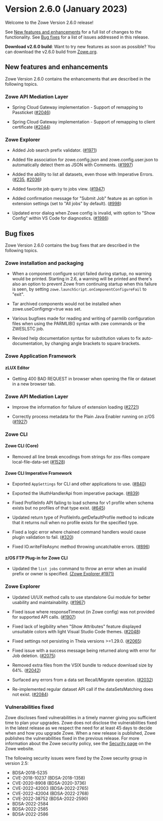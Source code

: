 # Version 2.6.0 (January 2023)

Welcome to the Zowe Version 2.6.0 release!

See [New features and enhancements](#new-features-and-enhancements) for a full list of changes to the functionality. See [Bug fixes](#bug-fixes) for a list of issues addressed in this release.

**Download v2.6.0 build**: Want to try new features as soon as possible? You can download the v2.6.0 build from [Zowe.org](https://www.zowe.org/download.html).

## New features and enhancements

Zowe Version 2.6.0 contains the enhancements that are described in the following topics.

### Zowe API Mediation Layer

* Spring Cloud Gateway implementation - Support of remapping to Passticket ([#2046](https://github.com/zowe/api-layer/issues/2046))

* Spring Cloud Gateway implementation - Support of remapping to client certificate ([#2044](https://github.com/zowe/api-layer/issues/2044))

### Zowe Explorer

- Added Job search prefix validator. ([#1971](https://github.com/zowe/zowe-explorer-vscode/issues/1971))

- Added file association for zowe.config.json and zowe.config.user.json to automatically detect them as JSON with Comments. ([#1997](https://github.com/zowe/zowe-explorer-vscode/issues/1997))

- Added the ability to list all datasets, even those with Imperative Errors. ([#235](https://github.com/zowe/zowe-explorer-vscode/issues/235), [#2036](https://github.com/zowe/zowe-explorer-vscode/issues/2036))

- Added favorite job query to jobs view. ([#1947](https://github.com/zowe/zowe-explorer-vscode/issues/1947))

- Added confirmation message for "Submit Job" feature as an option in extension settings (set to "All jobs" by default). ([#998](https://github.com/zowe/zowe-explorer-vscode/issues/998))

- Updated error dialog when Zowe config is invalid, with option to "Show Config" within VS Code for diagnostics. ([#1986](https://github.com/zowe/zowe-explorer-vscode/issues/1986))

## Bug fixes

Zowe Version 2.6.0 contains the bug fixes that are described in the following topics.

### Zowe installation and packaging

- When a component configure script failed during startup, no warning would be printed. Starting in 2.6, a warning will be printed and there's also an option to prevent Zowe from continuing startup when this failure is seen, by setting `zowe.launchScript.onComponentConfigureFail` to "exit".

- Tar archived components would not be installed when zowe.useConfigmgr=true was set.

- Various bugfixes made for reading and writing of parmlib configuration files when using the PARMLIB() syntax with zwe commands or the ZWESLSTC job.

- Revised help documentation syntax for substitution values to fix auto-documentation, by changing angle brackets to square brackets.

### Zowe Application Framework

#### zLUX Editor

- Getting 400 BAD REQUEST in browser when opening the file or dataset in a new browser tab.

### Zowe API Mediation Layer

* Improve the information for failure of extension loading ([#2721](https://github.com/zowe/api-layer/pull/2721)) 

* Correctly process metadata for the Plain Java Enabler running on z/OS ([#1927](https://github.com/zowe/api-layer/issues/1927))
### Zowe CLI

#### Zowe CLI (Core)

- Removed all line break encodings from strings for zos-files compare local-file-data-set ([#1528](https://github.com/zowe/zowe-cli/issues/1528))

#### Zowe CLI Imperative Framework

- Exported `AppSettings` for CLI and other applications to use. ([#840](https://github.com/zowe/imperative/issues/840))

- Exported the IAuthHandlerApi from imperative package. ([#839](https://github.com/zowe/imperative/issues/839))

- Fixed ProfileInfo API failing to load schema for v1 profile when schema exists but no profiles of that type exist. ([#645](https://github.com/zowe/imperative/issues/645))

- Updated return type of ProfileInfo.getDefaultProfile method to indicate that it returns null when no profile exists for the specified type.

- Fixed a logic error where chained command handlers would cause plugin validation to fail. ([#320](https://github.com/zowe/imperative/issues/320))

- Fixed IO.writeFileAsync method throwing uncatchable errors. ([#896](https://github.com/zowe/imperative/issues/896))

#### z/OS FTP Plug-in for Zowe CLI

- Updated the `list jobs` command to throw an error when an invalid prefix or owner is specified. [(Zowe Explorer #1971)](https://github.com/zowe/zowe-explorer-vscode/issues/1971)

### Zowe Explorer

- Updated UI/UX method calls to use standalone Gui module for better usability and maintainability. ([#1967](https://github.com/zowe/zowe-explorer-vscode/issues/1967))

- Fixed issue where responseTimeout (in Zowe config) was not provided for supported API calls. ([#1907](https://github.com/zowe/zowe-explorer-vscode/issues/1907))

- Fixed lack of legibility when "Show Attributes" feature displayed unsuitable colors with light Visual Studio Code themes. ([#2048](https://github.com/zowe/zowe-explorer-vscode/issues/2048))

- Fixed settings not persisting in Theia versions >=1.29.0. ([#2065](https://github.com/zowe/zowe-explorer-vscode/pull/2065))

- Fixed issue with a success message being returned along with error for Job deletion. ([#2075](https://github.com/zowe/zowe-explorer-vscode/issues/2075))

- Removed extra files from the VSIX bundle to reduce download size by 64%. ([#2042](https://github.com/zowe/zowe-explorer-vscode/pull/2042))

- Surfaced any errors from a data set Recall/Migrate operation. ([#2032](https://github.com/zowe/zowe-explorer-vscode/issues/2032))

- Re-implemented regular dataset API call if the dataSetsMatching does not exist. ([#2084](https://github.com/zowe/zowe-explorer-vscode/issues/2084))

### Vulnerabilities fixed

Zowe discloses fixed vulnerabilities in a timely manner giving you sufficient time to plan your upgrades. Zowe does not disclose the vulnerabilities fixed in the latest release as we respect the need for at least 45 days to decide when and how you upgrade Zowe. When a new release is published, Zowe publishes the vulnerabilities fixed in the previous release. For more information about the Zowe security policy, see the [Security page](https://www.zowe.org/security.html) on the Zowe website.

The following security issues were fixed by the Zowe security group in version 2.5:

- BDSA-2018-5235
- CVE-2018-10237 (BDSA-2018-1358)
- CVE-2020-8908 (BDSA-2020-3736)
- CVE-2022-42003 (BDSA-2022-2765)
- CVE-2022-42004 (BDSA-2022-2768)
- CVE-2022-38752 (BDSA-2022-2590)
- BDSA-2022-2584
- BDSA-2022-2585
- BDSA-2022-2586
